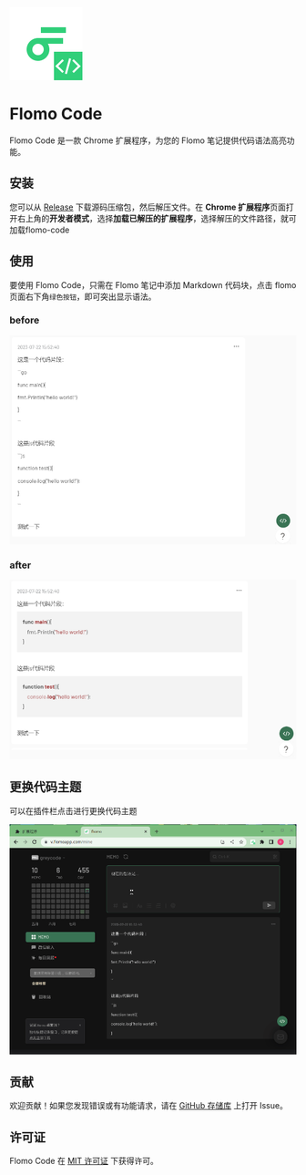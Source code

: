 ![](./images/flomo128.png)

# Flomo Code

Flomo Code 是一款 Chrome 扩展程序，为您的 Flomo 笔记提供代码语法高亮功能。

## 安装

您可以从 [Release](https://github.com/greycodee/flomo-code/releases/) 下载源码压缩包，然后解压文件。在 **Chrome 扩展程序**页面打开右上角的**开发者模式**，选择**加载已解压的扩展程序**，选择解压的文件路径，就可加载flomo-code
## 使用

要使用 Flomo Code，只需在 Flomo 笔记中添加 Markdown 代码块，点击 flomo 页面右下角`绿色按钮`，即可突出显示语法。

### before
![](./before.png)

### after
![](./after.png)

## 更换代码主题

可以在插件栏点击进行更换代码主题

![](./choose_theme.gif)
## 贡献

欢迎贡献！如果您发现错误或有功能请求，请在 [GitHub 存储库](https://github.com/greycodee/flomo-code) 上打开 Issue。

## 许可证

Flomo Code 在 [MIT 许可证](https://opensource.org/licenses/MIT) 下获得许可。